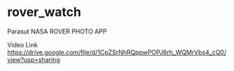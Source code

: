 # rover_watch

Parasut NASA ROVER PHOTO APP

Video Link 
https://drive.google.com/file/d/1CpZSrNhRQppwPOPJ8rh_WQMrVbs4_cQ0/view?usp=sharing

